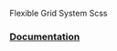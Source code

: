 Flexible Grid System Scss

### [Documentation](https://github.com/flexiblegs/flexiblegs-scss/blob/master/flexiblegs-scss.scss)
